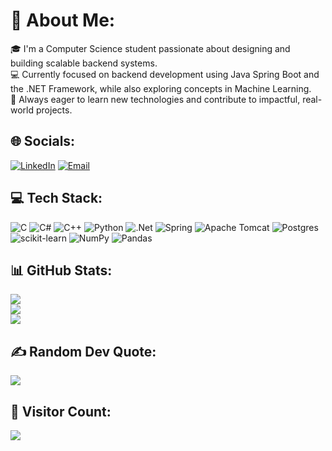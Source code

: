 # 💫 About Me:
🎓 I'm a Computer Science student passionate about designing and building scalable backend systems.<br>
💻 Currently focused on backend development using Java Spring Boot and the .NET Framework, while also exploring concepts in Machine Learning.<br>
🚀 Always eager to learn new technologies and contribute to impactful, real-world projects.

## 🌐 Socials:
[![LinkedIn](https://img.shields.io/badge/LinkedIn-%230077B5.svg?logo=linkedin&logoColor=white)](https://linkedin.com/in/raghav-agrawal) 
[![Email](https://img.shields.io/badge/Email-D14836?logo=gmail&logoColor=white)](mailto:hi.raghav.agr@gmail.com)

## 💻 Tech Stack:
![C](https://img.shields.io/badge/c-%2300599C.svg?style=for-the-badge&logo=c&logoColor=white)
![C#](https://img.shields.io/badge/c%23-%23239120.svg?style=for-the-badge&logo=csharp&logoColor=white)
![C++](https://img.shields.io/badge/c++-%2300599C.svg?style=for-the-badge&logo=c%2B%2B&logoColor=white)
![Python](https://img.shields.io/badge/python-3670A0?style=for-the-badge&logo=python&logoColor=ffdd54)
![.Net](https://img.shields.io/badge/.NET-5C2D91?style=for-the-badge&logo=.net&logoColor=white)
![Spring](https://img.shields.io/badge/spring-%236DB33F.svg?style=for-the-badge&logo=spring&logoColor=white)
![Apache Tomcat](https://img.shields.io/badge/apache%20tomcat-%23F8DC75.svg?style=for-the-badge&logo=apache-tomcat&logoColor=black)
![Postgres](https://img.shields.io/badge/postgres-%23316192.svg?style=for-the-badge&logo=postgresql&logoColor=white)
![scikit-learn](https://img.shields.io/badge/scikit--learn-%23F7931E.svg?style=for-the-badge&logo=scikit-learn&logoColor=white)
![NumPy](https://img.shields.io/badge/numpy-%23013243.svg?style=for-the-badge&logo=numpy&logoColor=white)
![Pandas](https://img.shields.io/badge/pandas-%23150458.svg?style=for-the-badge&logo=pandas&logoColor=white)

## 📊 GitHub Stats:
![](https://github-readme-stats.vercel.app/api?username=raghavvag&theme=blue_navy&hide_border=true&include_all_commits=true&count_private=true)<br/>
![](https://streak-stats.demolab.com/?user=raghavvag&theme=blue_navy&hide_border=true)<br/>
![](https://github-readme-stats.vercel.app/api/top-langs/?username=raghavvag&theme=blue_navy&hide_border=true&include_all_commits=true&count_private=true&layout=compact)

## ✍️ Random Dev Quote:
![](https://quotes-github-readme.vercel.app/api?type=horizontal&theme=radical)

## 👀 Visitor Count:
[![](https://visitcount.itsvg.in/api?id=raghavvag&icon=0&color=0)](https://visitcount.itsvg.in)

<!-- Proudly created with GPRM ( https://gprm.itsvg.in ) -->
